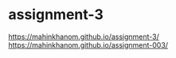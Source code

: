 # assignment-3
 https://mahinkhanom.github.io/assignment-3/
https://mahinkhanom.github.io/assignment-003/

